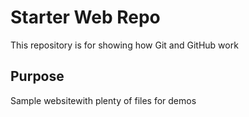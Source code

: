 # Starter Web Repo

This repository is for showing how Git and GitHub work

## Purpose

Sample websitewith plenty of files for demos

